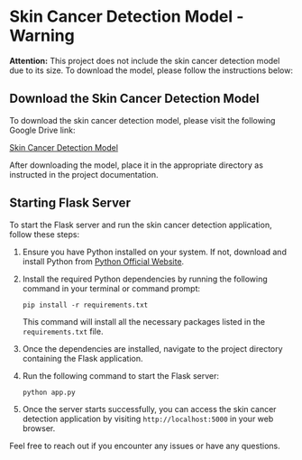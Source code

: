 # Skin Cancer Detection Model - Warning

**Attention:** This project does not include the skin cancer detection model due to its size. To download the model, please follow the instructions below:

## Download the Skin Cancer Detection Model

To download the skin cancer detection model, please visit the following Google Drive link:

[Skin Cancer Detection Model](insert_google_drive_link_here)

After downloading the model, place it in the appropriate directory as instructed in the project documentation.

## Starting Flask Server

To start the Flask server and run the skin cancer detection application, follow these steps:

1. Ensure you have Python installed on your system. If not, download and install Python from [Python Official Website](https://www.python.org/).

2. Install the required Python dependencies by running the following command in your terminal or command prompt:

    ```
    pip install -r requirements.txt
    ```

   This command will install all the necessary packages listed in the `requirements.txt` file.

3. Once the dependencies are installed, navigate to the project directory containing the Flask application.

4. Run the following command to start the Flask server:

    ```
    python app.py
    ```

5. Once the server starts successfully, you can access the skin cancer detection application by visiting `http://localhost:5000` in your web browser.

Feel free to reach out if you encounter any issues or have any questions.
